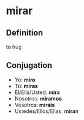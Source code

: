 # mirar

## Definition
to hug

## Conjugation

- Yo: **miro**
- Tú: **miras**
- Él/Ella/Usted: **mira**
- Nosotros: **miramos**
- Vosotros: **miráis**
- Ustedes/Ellos/Ellas: **miran**